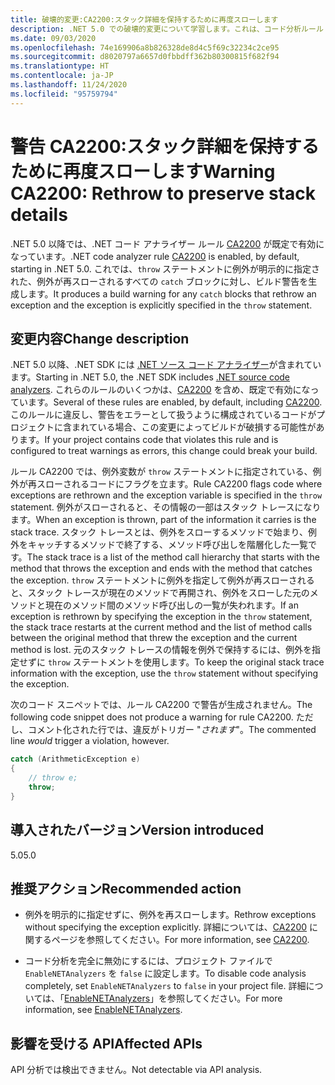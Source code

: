 ```yaml
---
title: 破壊的変更:CA2200:スタック詳細を保持するために再度スローします
description: .NET 5.0 での破壊的変更について学習します。これは、コード分析ルール CA2200 の有効化によって発生します。
ms.date: 09/03/2020
ms.openlocfilehash: 74e169906a8b826328de8d4c5f69c32234c2ce95
ms.sourcegitcommit: d8020797a6657d0fbbdff362b80300815f682f94
ms.translationtype: HT
ms.contentlocale: ja-JP
ms.lasthandoff: 11/24/2020
ms.locfileid: "95759794"
---
```

# <a name="warning-ca2200-rethrow-to-preserve-stack-details"></a><span data-ttu-id="f5680-103">警告 CA2200:スタック詳細を保持するために再度スローします</span><span class="sxs-lookup"><span data-stu-id="f5680-103">Warning CA2200: Rethrow to preserve stack details</span></span>

<span data-ttu-id="f5680-104">.NET 5.0 以降では、.NET コード アナライザー ルール [CA2200](/visualstudio/code-quality/ca2200) が既定で有効になっています。</span><span class="sxs-lookup"><span data-stu-id="f5680-104">.NET code analyzer rule [CA2200](/visualstudio/code-quality/ca2200) is enabled, by default, starting in .NET 5.0.</span></span> <span data-ttu-id="f5680-105">これでは、`throw` ステートメントに例外が明示的に指定された、例外が再スローされるすべての `catch` ブロックに対し、ビルド警告を生成します。</span><span class="sxs-lookup"><span data-stu-id="f5680-105">It produces a build warning for any `catch` blocks that rethrow an exception and the exception is explicitly specified in the `throw` statement.</span></span>

## <a name="change-description"></a><span data-ttu-id="f5680-106">変更内容</span><span class="sxs-lookup"><span data-stu-id="f5680-106">Change description</span></span>

<span data-ttu-id="f5680-107">.NET 5.0 以降、.NET SDK には [.NET ソース コード アナライザー](../../../../fundamentals/code-analysis/overview.md)が含まれています。</span><span class="sxs-lookup"><span data-stu-id="f5680-107">Starting in .NET 5.0, the .NET SDK includes [.NET source code analyzers](../../../../fundamentals/code-analysis/overview.md).</span></span> <span data-ttu-id="f5680-108">これらのルールのいくつかは、[CA2200](/visualstudio/code-quality/ca2200) を含め、既定で有効になっています。</span><span class="sxs-lookup"><span data-stu-id="f5680-108">Several of these rules are enabled, by default, including [CA2200](/visualstudio/code-quality/ca2200).</span></span> <span data-ttu-id="f5680-109">このルールに違反し、警告をエラーとして扱うように構成されているコードがプロジェクトに含まれている場合、この変更によってビルドが破損する可能性があります。</span><span class="sxs-lookup"><span data-stu-id="f5680-109">If your project contains code that violates this rule and is configured to treat warnings as errors, this change could break your build.</span></span>

<span data-ttu-id="f5680-110">ルール CA2200 では、例外変数が `throw` ステートメントに指定されている、例外が再スローされるコードにフラグを立ます。</span><span class="sxs-lookup"><span data-stu-id="f5680-110">Rule CA2200 flags code where exceptions are rethrown and the exception variable is specified in the `throw` statement.</span></span> <span data-ttu-id="f5680-111">例外がスローされると、その情報の一部はスタック トレースになります。</span><span class="sxs-lookup"><span data-stu-id="f5680-111">When an exception is thrown, part of the information it carries is the stack trace.</span></span> <span data-ttu-id="f5680-112">スタック トレースとは、例外をスローするメソッドで始まり、例外をキャッチするメソッドで終了する、メソッド呼び出しを階層化した一覧です。</span><span class="sxs-lookup"><span data-stu-id="f5680-112">The stack trace is a list of the method call hierarchy that starts with the method that throws the exception and ends with the method that catches the exception.</span></span> <span data-ttu-id="f5680-113">`throw` ステートメントに例外を指定して例外が再スローされると、スタック トレースが現在のメソッドで再開され、例外をスローした元のメソッドと現在のメソッド間のメソッド呼び出しの一覧が失われます。</span><span class="sxs-lookup"><span data-stu-id="f5680-113">If an exception is rethrown by specifying the exception in the `throw` statement, the stack trace restarts at the current method and the list of method calls between the original method that threw the exception and the current method is lost.</span></span> <span data-ttu-id="f5680-114">元のスタック トレースの情報を例外で保持するには、例外を指定せずに `throw` ステートメントを使用します。</span><span class="sxs-lookup"><span data-stu-id="f5680-114">To keep the original stack trace information with the exception, use the `throw` statement without specifying the exception.</span></span>

<span data-ttu-id="f5680-115">次のコード スニペットでは、ルール CA2200 で警告が生成されません。</span><span class="sxs-lookup"><span data-stu-id="f5680-115">The following code snippet does not produce a warning for rule CA2200.</span></span> <span data-ttu-id="f5680-116">ただし、コメント化された行では、違反がトリガー "*されます*"。</span><span class="sxs-lookup"><span data-stu-id="f5680-116">The commented line *would* trigger a violation, however.</span></span>

```csharp
catch (ArithmeticException e)
{
    // throw e;
    throw;
}
```

## <a name="version-introduced"></a><span data-ttu-id="f5680-117">導入されたバージョン</span><span class="sxs-lookup"><span data-stu-id="f5680-117">Version introduced</span></span>

<span data-ttu-id="f5680-118">5.0</span><span class="sxs-lookup"><span data-stu-id="f5680-118">5.0</span></span>

## <a name="recommended-action"></a><span data-ttu-id="f5680-119">推奨アクション</span><span class="sxs-lookup"><span data-stu-id="f5680-119">Recommended action</span></span>

- <span data-ttu-id="f5680-120">例外を明示的に指定せずに、例外を再スローします。</span><span class="sxs-lookup"><span data-stu-id="f5680-120">Rethrow exceptions without specifying the exception explicitly.</span></span> <span data-ttu-id="f5680-121">詳細については、[CA2200](/visualstudio/code-quality/ca2200) に関するページを参照してください。</span><span class="sxs-lookup"><span data-stu-id="f5680-121">For more information, see [CA2200](/visualstudio/code-quality/ca2200).</span></span>

- <span data-ttu-id="f5680-122">コード分析を完全に無効にするには、プロジェクト ファイルで `EnableNETAnalyzers` を `false` に設定します。</span><span class="sxs-lookup"><span data-stu-id="f5680-122">To disable code analysis completely, set `EnableNETAnalyzers` to `false` in your project file.</span></span> <span data-ttu-id="f5680-123">詳細については、「[EnableNETAnalyzers](../../../project-sdk/msbuild-props.md#enablenetanalyzers)」を参照してください。</span><span class="sxs-lookup"><span data-stu-id="f5680-123">For more information, see [EnableNETAnalyzers](../../../project-sdk/msbuild-props.md#enablenetanalyzers).</span></span>

## <a name="affected-apis"></a><span data-ttu-id="f5680-124">影響を受ける API</span><span class="sxs-lookup"><span data-stu-id="f5680-124">Affected APIs</span></span>

<span data-ttu-id="f5680-125">API 分析では検出できません。</span><span class="sxs-lookup"><span data-stu-id="f5680-125">Not detectable via API analysis.</span></span>

<!--

### Affected APIs

Not detectable via API analysis.

### Category

Code analysis

-->
